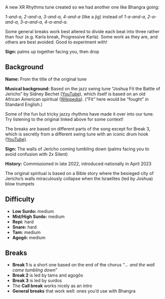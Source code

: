 A new XR Rhythms tune created so we had another one like Bhangra going:

*1-and-a, 2-and-a, 3-and-a, 4-and-a* (like a jig) instead of *1-a-and-a, 2-a-and-a, 3-a-and-a, 4-a-and-a*.

Some general breaks work best altered to divide each beat into three rather than four (e.g. Karla break, Progressive Karla).
Some work as they are, and others are best avoided. Good to experiment with!

**Sign:** palms up together facing you, then drop

## Background

**Name:** From the title of the original tune

**Musical background:** Based on the jazz swing tune “Joshua Fit the Battle of Jericho” by Sidney Bechet ([YouTube](https://www.youtube.com/watch?v=b2l8uW3CrGQ)), which itself is based on an old African American spiritual ([Wikipedia](https://en.wikipedia.org/wiki/Joshua_Fit_the_Battle_of_Jericho)). (”Fit” here would be “fought” in Standard English.)

Some of the fun but tricky jazzy rhythms have made it over into our tune. Try listening to the original linked above for some context!

The breaks are based on different parts of the song except for Break 3, which is secretly from a different swing tune with an iconic drum hook ([YouTube](https://www.youtube.com/watch?v=j9J5Zt2Obko)).

**Sign:** The walls of Jericho coming tumbling down (palms facing you to avoid confusion with 2x Silent)

**History:** Commissioned in late 2022, introduced nationally in April 2023

The original spiritual is based on a Bible story where the besieged city of Jericho’s walls miraculously collapse when the Israelites (led by Joshua) blow trumpets

## Difficulty

* **Low Surdo:** medium
* **Mid/High Surdo:** medium
* **Repi:** hard
* **Snare:** hard
* **Tam:** medium
* **Agogô:** medium

## Breaks

* **Break 1** is a short one based on the end of the chorus “*... and the wall came tumbling down*”
* **Break 2** is led by tams and agogôs
* **Break 3** is led by surdos
* The **Call break** works nicely as an intro
* **General breaks** that work well: ones you’d use with Bhangra
